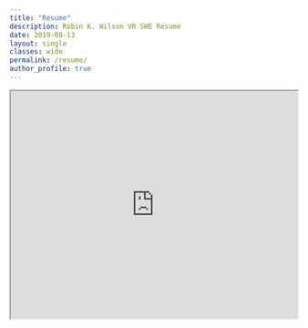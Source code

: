```yaml
---
title: "Resume"
description: Robin K. Wilson VR SWE Resume
date: 2019-08-13
layout: single
classes: wide
permalink: /resume/
author_profile: true
---
```


<iframe src="https://drive.google.com/file/d/1shOqk6N-eKodSIjrVVfFMzbHNGUWKF0f/preview" width="100%" height="400px"></iframe>